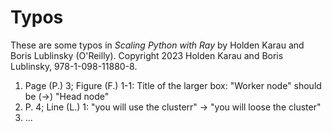 # Typos 

These are some typos in *Scaling Python with Ray* by Holden Karau and Boris Lublinsky (O'Reilly). Copyright 2023 Holden Karau and Boris Lublinsky, 978-1-098-11880-8.

1. Page (P.) 3; Figure (F.) 1-1: Title of the larger box: "Worker node" should be (->) "Head node"
1. P. 4; Line (L.) 1: "you will use the clusterr" -> "you will loose the cluster"
1. ...  
